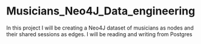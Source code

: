 # Musicians_Neo4J_Data_engineering
In this project I will be creating a Neo4J dataset of musicians as nodes and their shared sessions as edges. I will be reading and writing from Postgres
